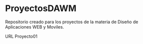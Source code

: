 # ProyectosDAWM
Repositorio creado para los proyectos de la materia de Diseño de Aplicaciones WEB y Moviles.

URL Proyecto01
